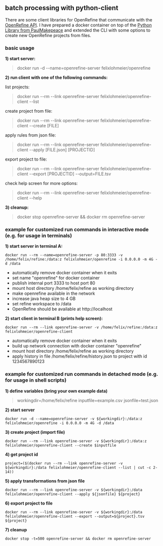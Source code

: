 ## batch processing with python-client

There are some client libraries for OpenRefine that communicate with the [OpenRefine API](https://github.com/OpenRefine/OpenRefine/wiki/OpenRefine-API). I have prepared a docker container on top of the [Python Library from PaulMakepeace](https://github.com/PaulMakepeace/refine-client-py/) and extended the CLI with some options to create new OpenRefine projects from files.

### basic usage

**1) start server:**
> docker run -d --name=openrefine-server felixlohmeier/openrefine

**2) run client with one of the following commands:**

list projects:
> docker run --rm --link openrefine-server felixlohmeier/openrefine-client --list

create project from file:
> docker run --rm --link openrefine-server felixlohmeier/openrefine-client --create [FILE]

apply rules from json file:
> docker run --rm --link openrefine-server felixlohmeier/openrefine-client --apply [FILE.json] [PROJECTID]

export project to file:
> docker run --rm --link openrefine-server felixlohmeier/openrefine-client --export [PROJECTID] --output=FILE.tsv

check help screen for more options:
> docker run --rm --link openrefine-server felixlohmeier/openrefine-client --help

**3) cleanup:**
> docker stop openrefine-server && docker rm openrefine-server

### example for customized run commands in interactive mode (e.g. for usage in terminals)

**1) start server in terminal A:**

```docker run --rm --name=openrefine-server -p 80:3333 -v /home/felix/refine:/data:z felixlohmeier/openrefine -i 0.0.0.0 -m 4G -d /data```

* automatically remove docker container when it exits
* set name "openrefine" for docker container
* publish internal port 3333 to host port 80
* mount host directory /home/felix/refine as working directory
* make openrefine available in the network
* increase java heap size to 4 GB
* set refine workspace to /data
* OpenRefine should be available at http://localhost

**2) start client in terminal B (prints help screen):**

```docker run --rm --link openrefine-server -v /home/felix/refine:/data:z felixlohmeier/openrefine-client```

* automatically remove docker container when it exits
* build up network connection with docker container "openrefine"
* mount host directory /home/felix/refine as working directory
* apply history in file /home/felix/refine/history.json to project with id 1234567890123

### example for customized run commands in detached mode (e.g. for usage in shell scripts)

**1) define variables (bring your own example data)**
> workingdir=/home/felix/refine
> inputfile=example.csv
> jsonfile=test.json

**2) start server**

 ```docker run -d --name=openrefine-server -v ${workingdir}:/data:z felixlohmeier/openrefine -i 0.0.0.0 -m 4G -d /data```

**3) create project (import file)**

```docker run --rm --link openrefine-server -v ${workingdir}:/data:z felixlohmeier/openrefine-client --create $inputfile```

**4) get project id**

```project=($(docker run --rm --link openrefine-server -v ${workingdir}:/data felixlohmeier/openrefine-client --list | cut -c 2-14))```

**5) apply transformations from json file**

```docker run --rm --link openrefine-server -v ${workingdir}:/data felixlohmeier/openrefine-client --apply ${jsonfile} ${project}```

**6) export project to file**

```docker run --rm --link openrefine-server -v ${workingdir}:/data felixlohmeier/openrefine-client --export --output=${project}.tsv ${project}```

**7) cleanup**

```docker stop -t=500 openrefine-server && docker rm openrefine-server```

